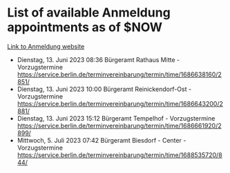 # List of available Anmeldung appointments as of $NOW
[Link to Anmeldung website](https://service.berlin.de/terminvereinbarung/termin/tag.php?termin=1&anliegen[]=120686&dienstleisterlist=122210,122217,327316,122219,327312,122227,327314,122231,327346,122243,327348,122254,122252,329742,122260,329745,122262,329748,122271,327278,122273,327274,122277,327276,330436,122280,327294,122282,327290,122284,327292,122291,327270,122285,327266,122286,327264,122296,327268,150230,329760,122297,327286,122294,327284,122312,329763,122314,329775,122304,327330,122311,327334,122309,327332,317869,122281,327352,122279,329772,122283,122276,327324,122274,327326,122267,329766,122246,327318,122251,327320,122257,327322,122208,327298,122226,327300&herkunft=http%3A%2F%2Fservice.berlin.de%2Fdienstleistung%2F120686%2F)
- Dienstag, 13. Juni 2023 08:36 Bürgeramt Rathaus Mitte - Vorzugstermine https://service.berlin.de/terminvereinbarung/termin/time/1686638160/2851/
- Dienstag, 13. Juni 2023 10:00 Bürgeramt Reinickendorf-Ost - Vorzugstermine https://service.berlin.de/terminvereinbarung/termin/time/1686643200/2881/
- Dienstag, 13. Juni 2023 15:12 Bürgeramt Tempelhof - Vorzugstermine https://service.berlin.de/terminvereinbarung/termin/time/1686661920/2899/
- Mittwoch, 5. Juli 2023 07:42 Bürgeramt Biesdorf - Center - Vorzugstermine https://service.berlin.de/terminvereinbarung/termin/time/1688535720/844/
